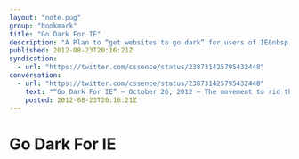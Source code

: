 ```yaml
---
layout: "note.pug"
group: "bookmark"
title: "Go Dark For IE"
description: "A Plan to “get websites to go dark” for users of IE&nbsp;&lt;&nbsp;9."
published: 2012-08-23T20:16:21Z
syndication:
  - url: "https://twitter.com/cssence/status/238731425795432448"
conversation:
  - url: "https://twitter.com/cssence/status/238731425795432448"
    text: "“Go Dark For IE” – October 26, 2012 – The movement to rid the world of older versions of Internet Explorer [godarkforie.org](http://godarkforie.org) #GoDarkForIE"
    posted: 2012-08-23T20:16:21Z
---
```


# Go Dark For IE
